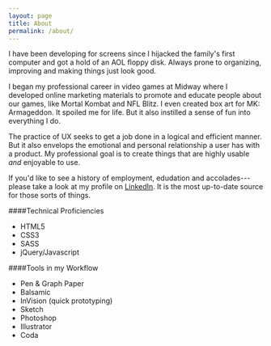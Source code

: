 ```yaml
---
layout: page
title: About
permalink: /about/
---
```


I have been developing for screens since I hijacked the family's first computer and got a hold of an AOL floppy disk. Always prone to organizing, improving and making things just look good. 

I began my professional career in video games at Midway where I developed online marketing materials to promote and educate people about our games, like Mortal Kombat and NFL Blitz. I even created box art for MK: Armageddon. It spoiled me for life. But it also instilled a sense of fun into everything I do. 

The practice of UX seeks to get a job done in a logical and efficient manner. But it also envelops the emotional and personal relationship a user has with a product. My professional goal is to create things that are highly usable _and_ enjoyable to use.

If you'd like to see a history of employment, edudation and accolades---please take a look at my profile on <a href="http://www.linkedin.com/in/n8peters/">LinkedIn</a>. It is the most up-to-date source for those sorts of things.

####Technical Proficiencies
* HTML5
* CSS3
* SASS
* jQuery/Javascript

####Tools in my Workflow
* Pen & Graph Paper
* Balsamic
* InVision (quick prototyping)
* Sketch
* Photoshop
* Illustrator
* Coda
